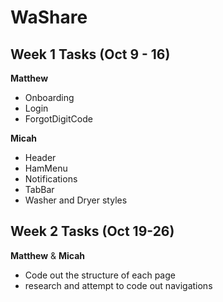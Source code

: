 # WaShare

## Week 1 Tasks (Oct 9 - 16)

**Matthew**

- Onboarding 
- Login 
- ForgotDigitCode 

**Micah**

- Header 
- HamMenu 
- Notifications 
- TabBar 
- Washer and Dryer styles

## Week 2 Tasks (Oct 19-26)

**Matthew** & **Micah**

- Code out the structure of each page
- research and attempt to code out navigations
